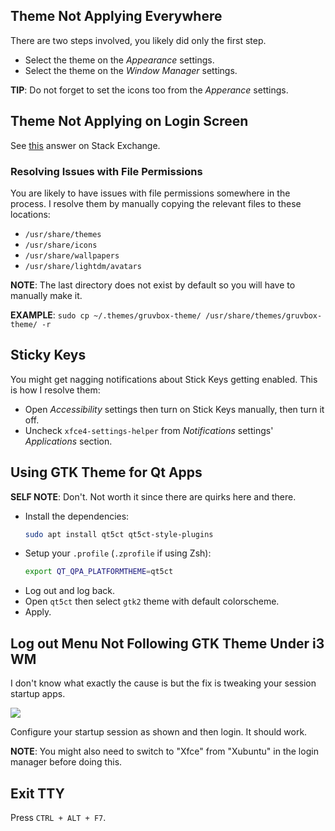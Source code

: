 ## Theme Not Applying Everywhere
There are two steps involved, you likely did only the first step.

- Select the theme on the _Appearance_ settings.
- Select the theme on the _Window Manager_ settings.

**TIP**: Do not forget to set the icons too from the _Apperance_ settings.

## Theme Not Applying on Login Screen
See [this](https://askubuntu.com/a/1505899) answer on Stack Exchange.

### Resolving Issues with File Permissions
You are likely to have issues with file permissions somewhere in the process. I
resolve them by manually copying the relevant files to these locations:

- `/usr/share/themes`
- `/usr/share/icons`
- `/usr/share/wallpapers`
- `/usr/share/lightdm/avatars`

**NOTE**: The last directory does not exist by default so you will have to manually make it.

**EXAMPLE**: `sudo cp ~/.themes/gruvbox-theme/ /usr/share/themes/gruvbox-theme/ -r`

## Sticky Keys
You might get nagging notifications about Stick Keys getting enabled. This is
how I resolve them:

- Open _Accessibility_ settings then turn on Stick Keys manually, then turn it
  off.
- Uncheck `xfce4-settings-helper` from _Notifications_ settings' _Applications_
  section.

## Using GTK Theme for Qt Apps
**SELF NOTE**: Don't. Not worth it since there are quirks here and there.

- Install the dependencies:
    ```bash
    sudo apt install qt5ct qt5ct-style-plugins
    ```
- Setup your `.profile` (`.zprofile` if using Zsh):
    ```bash
    export QT_QPA_PLATFORMTHEME=qt5ct
    ```
- Log out and log back.
- Open `qt5ct` then select `gtk2` theme with default colorscheme.
- Apply.

## Log out Menu Not Following GTK Theme Under i3 WM
I don't know what exactly the cause is but the fix is tweaking your session startup apps.

![](https://files.catbox.moe/fwkp7h.png)

Configure your startup session as shown and then login. It should work.

**NOTE**: You might also need to switch to "Xfce" from "Xubuntu" in the login manager before doing this.

## Exit TTY
Press `CTRL + ALT + F7`.
